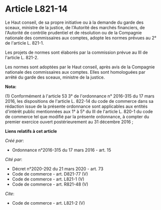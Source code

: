 # Article L821-14

Le Haut conseil, de sa propre initiative ou à la demande du garde des sceaux, ministre de la justice, de l'Autorité des
marchés financiers, de l'Autorité de contrôle prudentiel et de résolution ou de la Compagnie nationale des commissaires aux
comptes, adopte les normes prévues au 2° de l'article L. 821-1. 

Les projets de normes sont élaborés par la commission prévue au III de l'article L. 821-2. 

Les normes sont adoptées par le Haut conseil, après avis de la Compagnie nationale des commissaires aux comptes. Elles sont
homologuées par arrêté du garde des sceaux, ministre de la justice.

**Nota:**

(1) Conformément à l'article 53 3° de l'ordonnance n° 2016-315 du 17 mars 2016,  les dispositions de l'article L. 822-14 du
code de commerce dans sa rédaction issue de la présente ordonnance sont applicables aux entités d'intérêt public mentionnées
aux 1° à 5° du III de l'article L. 820-1 du code de commerce tel que modifié par la présente ordonnance, à compter du premier
exercice ouvert postérieurement au 31 décembre 2016 ;

**Liens relatifs à cet article**

_Créé par_:

  - Ordonnance n°2016-315 du 17 mars 2016 - art. 15

_Cité par_:

  - Décret n°2020-292 du 21 mars 2020 - art. 73
  - Code de commerce - art. D821-77 (V)
  - Code de commerce - art. L821-1 (V)
  - Code de commerce - art. R821-48 (V)

_Cite_:

  - Code de commerce - art. L821-2 (V)
